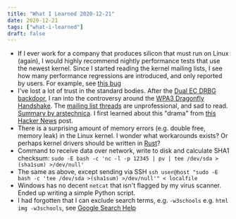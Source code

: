 ```yaml
---
title: "What I Learned 2020-12-21"
date: 2020-12-21
tags: ["what-i-learned"]
draft: false
---
```


- If I ever work for a company that produces silicon that must run on Linux (again),
  I would highly recommend nightly performance tests that use the newest kernel.
  Since I started reading the kernel mailing lists, I see how many performance regressions are
  introduced, and only reported by users.
  For example, see [this bug](https://bugzilla.kernel.org/show_bug.cgi?id=209913)
- I've lost a lot of trust in the standard bodies. After the
  [Dual EC DRBG backdoor](https://en.wikipedia.org/wiki/Dual_EC_DRBG), I ran into
  the controversy around the [WPA3 Dragonfly Handshake](https://sarwiki.informatik.hu-berlin.de/WPA3_Dragonfly_Handshake).
  The [mailing list threads](https://mailarchive.ietf.org/arch/msg/tls/M9Wrwd0iDEAk-PztgmrqIPEXvao/)
  are unprofessional, and sad to read. [Summary by arstechnica](https://arstechnica.com/information-technology/2013/12/critics-nsa-agent-co-chairing-key-crypto-standards-body-should-be-removed/).
  I first learned about this "drama" from [this Hacker News](https://news.ycombinator.com/item?id=6942145) post.
- There is a surprising amount of memory errors (e.g. double free, memory leak) in the Linux kernel.
  I wonder what workarounds exists? Or perhaps kernel drivers should be written in [Rust](https://www.rust-lang.org/)?
- Command to receive data over network, write to disk and calculate SHA1 checksum:
  `sudo -E bash -c 'nc -l -p 12345 | pv | tee /dev/sda >(sha1sum) >/dev/null'`
- The same as above, except sending via SSH
  `ssh user@host "sudo -E bash -c 'tee /dev/sda >(sha1sum) >/dev/null'" < localfile`
- Windows has no decent `netcat` that isn't flagged by my virus scanner. Ended up writing a simple Python script. 
- I had forgotten that I can exclude search terms, e.g. `-w3schools` e.g. `html img -w3schools`, see [Google Search Help](https://support.google.com/websearch/answer/2466433?hl=en)
